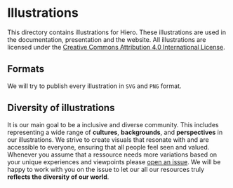 # Illustrations

This directory contains illustrations for Hiero.
These illustrations are used in the documentation, presentation and the website.
All illustrations are licensed under the [Creative Commons Attribution 4.0 International License](LICENSE).

## Formats

We will try to publish every illustration in `SVG` and `PNG` format.

## Diversity of illustrations

It is our main goal to be a inclusive and diverse community.
This includes representing a wide range of **cultures**, **backgrounds**, and **perspectives** in our illustrations.
We strive to create visuals that resonate with and are accessible to everyone, ensuring that all people feel seen and valued.
Whenever you assume that a ressource needs more variations based on your unique experiences and viewpoints please [open an issue](https://github.com/hiero-ledger/hiero/issues/new).
We will be happy to work with you on the issue to let our all our resources truly **reflects the diversity of our world**.
